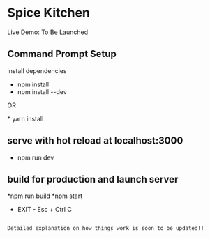 # Spice Kitchen
Live Demo: To Be Launched

## Command Prompt Setup

install dependencies
* npm install 
* npm install --dev 
<p> OR </p>
* yarn install

## serve with hot reload at localhost:3000
* npm run dev

## build for production and launch server
*npm run build
*npm start

* EXIT - Esc + Ctrl C
```

Detailed explanation on how things work is soon to be updated!!
